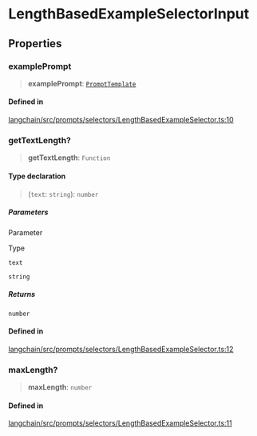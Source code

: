 LengthBasedExampleSelectorInput
===============================

Properties[​](#properties "Direct link to Properties")
------------------------------------------------------

### examplePrompt[​](#exampleprompt "Direct link to examplePrompt")

> **examplePrompt**: [`PromptTemplate`](/docs/api/prompts/classes/PromptTemplate)

#### Defined in[​](#defined-in "Direct link to Defined in")

[langchain/src/prompts/selectors/LengthBasedExampleSelector.ts:10](https://github.com/hwchase17/langchainjs/blob/46e1734/langchain/src/prompts/selectors/LengthBasedExampleSelector.ts#L10)

### getTextLength?[​](#gettextlength "Direct link to getTextLength?")

> **getTextLength**: `Function`

#### Type declaration[​](#type-declaration "Direct link to Type declaration")

> (`text`: `string`): `number`

##### Parameters[​](#parameters "Direct link to Parameters")

Parameter

Type

`text`

`string`

##### Returns[​](#returns "Direct link to Returns")

`number`

#### Defined in[​](#defined-in-1 "Direct link to Defined in")

[langchain/src/prompts/selectors/LengthBasedExampleSelector.ts:12](https://github.com/hwchase17/langchainjs/blob/46e1734/langchain/src/prompts/selectors/LengthBasedExampleSelector.ts#L12)

### maxLength?[​](#maxlength "Direct link to maxLength?")

> **maxLength**: `number`

#### Defined in[​](#defined-in-2 "Direct link to Defined in")

[langchain/src/prompts/selectors/LengthBasedExampleSelector.ts:11](https://github.com/hwchase17/langchainjs/blob/46e1734/langchain/src/prompts/selectors/LengthBasedExampleSelector.ts#L11)